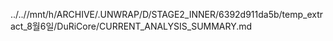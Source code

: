 ../..//mnt/h/ARCHIVE/.UNWRAP/D/STAGE2_INNER/6392d911da5b/temp_extract_8월6일/DuRiCore/CURRENT_ANALYSIS_SUMMARY.md